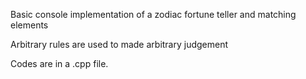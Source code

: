 Basic console implementation of a zodiac fortune teller and matching elements

Arbitrary rules are used to made arbitrary judgement

Codes are in a .cpp file.
